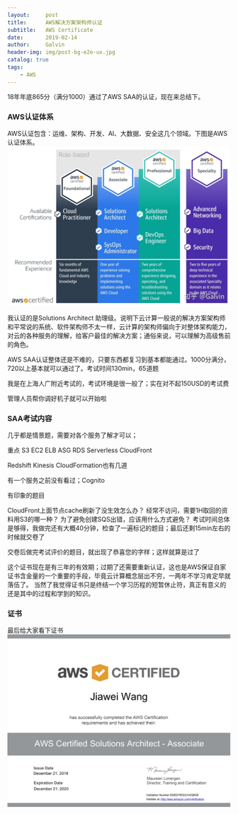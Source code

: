 ```yaml
---
layout:     post
title:      AWS解决方案架构师认证
subtitle:   AWS Certificate
date:       2019-02-14
author:     Galvin
header-img: img/post-bg-e2e-ux.jpg
catalog: true
tags:
    - AWS
--- 
```


18年年底865分（满分1000）通过了AWS SAA的认证，现在来总结下。
### AWS认证体系
AWS认证包含：运维、架构、开发、AI、大数据、安全这几个领域。下图是AWS认证体系。
![image](https://raw.githubusercontent.com/Galvin-wjw/Galvin-wjw.github.io/master/img/aws-cer-path.jpg)

我认证的是Solutions Architect 助理级。说明下云计算一般说的解决方案架构师和平常说的系统、软件架构师不太一样，云计算的架构师偏向于对整体架构能力，对云的各种服务的理解，给客户最佳的解决方案；通俗来说，可以理解为高级售前的角色。

AWS SAA认证整体还是不难的，只要东西都复习到基本都能通过。1000分满分，720以上基本就可以通过了。考试时间130min，65道题

我是在上海人广附近考试的，考试环境是很一般了；实在对不起150USD的考试费

管理人员帮你调好机子就可以开始啦

### SAA考试内容
几乎都是情景题，需要对各个服务了解才可以；

重点 S3 EC2 ELB ASG RDS Serverless CloudFront

Redshift Kinesis CloudFormation也有几道

有一个服务之前没有看过；Cognito

有印象的题目

CloudFront上面节点cache刷新了没生效怎么办？
经常不访问，需要1H取回的资料用S3的哪一种？
为了避免创建SQS出错，应该用什么方式避免？
考试时间总体是够得，我做完还有大概40分钟，检查了一遍标记的题目；最后还剩15min左右的时候就交卷了

交卷后做完考试评价的题目，就出现了恭喜您的字样；这样就算是过了

这个证书现在是有三年的有效期；过期了还需要重新认证，这也是AWS保证自家证书含金量的一个重要的手段，毕竟云计算概念层出不穷，一两年不学习肯定早就落伍了。
当然了我觉得证书只是终结一个学习历程的短暂休止符，真正有意义的还是其中的过程和学到的知识。

### 证书
最后给大家看下证书
![image](https://raw.githubusercontent.com/Galvin-wjw/Galvin-wjw.github.io/master/img/aws-certification.jpg)
